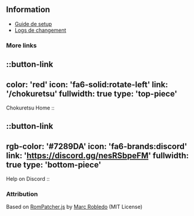 ## Information
* [Guide de setup](/chokuretsu/guide)
* [Logs de changement](https://github.com/haroohie-club/ChokuretsuTranslationRelease/releases)

### More links
::button-link
---
color: 'red'
icon: 'fa6-solid:rotate-left'
link: '/chokuretsu'
fullwidth: true
type: 'top-piece'
---
Chokuretsu Home
::

::button-link
---
rgb-color: '#7289DA'
icon: 'fa6-brands:discord'
link: 'https://discord.gg/nesRSbpeFM'
fullwidth: true
type: 'bottom-piece'
---
Help on Discord
::

### Attribution
Based on [RomPatcher.js](https://github.com/marcrobledo/RomPatcher.js/) by [Marc Robledo](https://www.marcrobledo.com/) (MIT License)